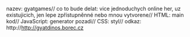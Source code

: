 nazev: gyatgames//
co to bude delat: vice jednoduchych online her, uz existujicich, jen lepe zpřístupněnné nebo mnou vytvorene//
HTML: main kod//
JavaScript: generator pozadi//
CSS: styl//
odkaz: http://http://gyatdinos.borec.cz
